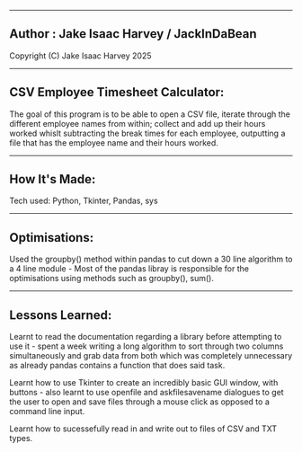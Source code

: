 --------------------------------------------
Author : Jake Isaac Harvey / JackInDaBean
--------------------------------------------

Copyright (C) Jake Isaac Harvey 2025

---------------------------------
CSV Employee Timesheet Calculator:
---------------------------------
The goal of this program is to be able to open a CSV file, iterate through the different employee names from within; collect and add up their hours worked whislt subtracting the break times for each employee, outputting a file that has the employee name and their hours worked.

-------------
How It's Made:
-------------
Tech used: Python, Tkinter, Pandas, sys

-------------
Optimisations:
-------------
Used the groupby() method within pandas to cut down a 30 line algorithm to a 4 line module - Most of the pandas libray is responsible for the optimisations using methods such as groupby(), sum().

---------------
Lessons Learned:
---------------
Learnt to read the documentation regarding a library before attempting to use it - spent a week writing a long algorithm to sort through two columns simultaneously and grab data from both which was completely unnecessary as already pandas contains a function that does said task.

Learnt how to use Tkinter to create an incredibly basic GUI window, with buttons - also learnt to use openfile and askfilesavename dialogues to get the user to open and save files through a mouse click as opposed to a command line input.

Learnt how to sucessefully read in and write out to files of CSV and TXT types.
